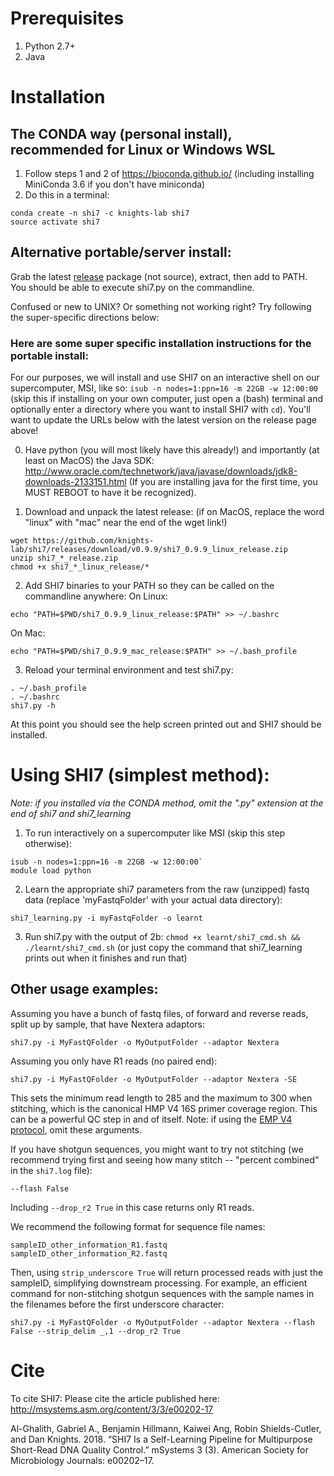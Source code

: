 # Prerequisites
1. Python 2.7+
2. Java

# Installation

## The CONDA way (personal install), recommended for Linux or Windows WSL
1. Follow steps 1 and 2 of https://bioconda.github.io/ (including installing MiniConda 3.6 if you don't have miniconda)
2. Do this in a terminal:
```
conda create -n shi7 -c knights-lab shi7
source activate shi7
```

## Alternative portable/server install:
Grab the latest [release](https://github.com/knights-lab/shi7/releases) package (not source), extract, then add to PATH. You should be able to execute shi7.py on the commandline. 

Confused or new to UNIX? Or something not working right? Try following the super-specific directions below:

### Here are some super specific installation instructions for the portable install:
For our purposes, we will install and use SHI7 on an interactive shell on our supercomputer, MSI, like so: `isub -n nodes=1:ppn=16 -m 22GB -w 12:00:00` (skip this if installing on your own computer, just open a (bash) terminal and optionally enter a directory where you want to install SHI7 with `cd`). You'll want to update the URLs below with the latest version on the release page above!

0. Have python (you will most likely have this already!) and importantly (at least on MacOS) the Java SDK:  http://www.oracle.com/technetwork/java/javase/downloads/jdk8-downloads-2133151.html
(If you are installing java for the first time, you MUST REBOOT to have it be recognized).

1. Download and unpack the latest release: 
(if on MacOS, replace the word "linux" with "mac" near the end of the wget link!)
 ```
wget https://github.com/knights-lab/shi7/releases/download/v0.9.9/shi7_0.9.9_linux_release.zip
unzip shi7_*_release.zip
chmod +x shi7_*_linux_release/*
 ```
2. Add SHI7 binaries to your PATH so they can be called on the commandline anywhere:
On Linux:
```
echo "PATH=$PWD/shi7_0.9.9_linux_release:$PATH" >> ~/.bashrc
```
On Mac:
```
echo "PATH=$PWD/shi7_0.9.9_mac_release:$PATH" >> ~/.bash_profile
```
3. Reload your terminal environment and test shi7.py:
```
. ~/.bash_profile
. ~/.bashrc
shi7.py -h
```
At this point you should see the help screen printed out and SHI7 should be installed.

# Using SHI7 (simplest method):
*Note: if you installed via the CONDA method, omit the ".py" extension at the end of shi7 and shi7_learning*

1. To run interactively on a supercomputer like MSI (skip this step otherwise): 
```
isub -n nodes=1:ppn=16 -m 22GB -w 12:00:00`
module load python
```
2. Learn the appropriate shi7 parameters from the raw (unzipped) fastq data (replace 'myFastqFolder' with your actual data directory):
```
shi7_learning.py -i myFastqFolder -o learnt
```
3. Run shi7.py with the output of 2b:
`chmod +x learnt/shi7_cmd.sh && ./learnt/shi7_cmd.sh`
(or just copy the command that shi7_learning prints out when it finishes and run that)

## Other usage examples:

Assuming you have a bunch of fastq files, of forward and reverse reads, split up by sample, that have Nextera adaptors: 

`shi7.py -i MyFastQFolder -o MyOutputFolder --adaptor Nextera`

Assuming you only have R1 reads (no paired end):

`shi7.py -i MyFastQFolder -o MyOutputFolder --adaptor Nextera -SE`

This sets the minimum read length to 285 and the maximum to 300 when stitching, which is the canonical HMP V4 16S primer coverage region. This can be a powerful QC step in and of itself. Note: if using the [EMP V4 protocol](http://press.igsb.anl.gov/earthmicrobiome/protocols-and-standards/16s/), omit these arguments.

If you have shotgun sequences, you might want to try not stitching (we recommend trying first and seeing how many stitch -- "percent combined" in the `shi7.log` file):

`--flash False`

Including `--drop_r2 True` in this case returns only R1 reads.

We recommend the following format for sequence file names:
```
sampleID_other_information_R1.fastq
sampleID_other_information_R2.fastq
```
Then, using `strip_underscore True` will return processed reads with just the sampleID, simplifying downstream processing. For example, an efficient command for non-stitching shotgun sequences with the sample names in the filenames before the first underscore character:

`shi7.py -i MyFastQFolder -o MyOutputFolder --adaptor Nextera --flash False --strip_delim _,1 --drop_r2 True`

# Cite

To cite SHI7:
Please cite the article published here: http://msystems.asm.org/content/3/3/e00202-17 

Al-Ghalith, Gabriel A., Benjamin Hillmann, Kaiwei Ang, Robin Shields-Cutler, and Dan Knights. 2018. “SHI7 Is a Self-Learning Pipeline for Multipurpose Short-Read DNA Quality Control.” mSystems 3 (3). American Society for Microbiology Journals: e00202–17. 

